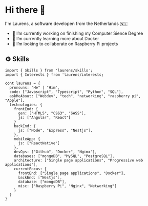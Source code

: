 # Hi there 👋

I'm Laurens, a software developen from the Netherlands 🇳🇱

- 🔭 I’m currently working on finishing my Computer Sience Degree
- 🌱 I’m currently learning more about Docker
- 👯 I’m looking to collaborate on Raspberry Pi projects
<!--
**LauRuns/lauruns** is a ✨ _special_ ✨ repository because its `README.md` (this file) appears on your GitHub profile.

Here are some ideas to get you started:

- 🤔 I’m looking for help with ...
- 💬 Ask me about ...
- 📫 How to reach me: ...
- 😄 Pronouns: ...
- ⚡ Fun fact: ...
  -->

## ⚙️ Skills

```
import { Skills } from 'laurens/skills';
import { Interests } from 'laurens/interests;

cont laurens = {
  pronouns: "He" | "Him",
  code: ["Javascript", "Typescript", "Python", "SQL"],
  askMeAbout: ["Webdev", "tech", "networking", "raspberry pi", "Apple"],
  technologies: {
    frontEnd: {
      gen: ["HTML5", "CSS3", "SASS"],
      js: ["Angular", "React"]
    }
    backEnd: {
      js: ["Node", "Express", "Nestjs"],
    },
    mobileApp: {
      js: ["ReactNative"]
    },
    devOps: ["Github", "Docker", "Nginx"],
    databases: ["mongoDB", "MySQL", "PostgreSQL"],
    architecture: ["Single page applications", "Progressive web applications"],
    currentFocus: {
      frontEnd: ["Single page applications", "Docker"],
      backEnd: ["Nestjs"],
      database: ["mongoDB"],
      misc: ["Raspberry Pi", "Nginx", "Networking"]
    }
  }
}

```
